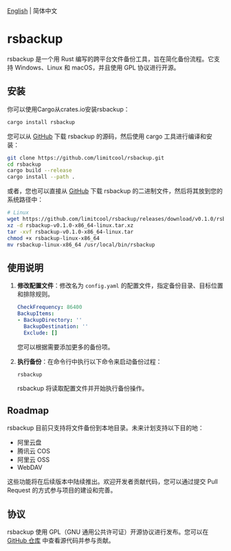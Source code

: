 [English](README-en.md) | 简体中文
# rsbackup

rsbackup 是一个用 Rust 编写的跨平台文件备份工具，旨在简化备份流程。它支持 Windows、Linux 和 macOS，并且使用 GPL 协议进行开源。

## 安装
你可以使用Cargo从crates.io安装rsbackup：
```bash
cargo install rsbackup
```
您可以从 [GitHub](https://github.com/limitcool/rsbackup) 下载 rsbackup 的源码，然后使用 cargo 工具进行编译和安装：

```bash
git clone https://github.com/limitcool/rsbackup.git
cd rsbackup
cargo build --release
cargo install --path .
```

或者，您也可以直接从 [GitHub](https://github.com/limitcool/rsbackup) 下载 rsbackup 的二进制文件，然后将其放到您的系统路径中：

```bash
# Linux
wget https://github.com/limitcool/rsbackup/releases/download/v0.1.0/rsbackup-v0.1.0-x86_64-linux.tar.xz
xz -d rsbackup-v0.1.0-x86_64-linux.tar.xz
tar -xvf rsbackup-v0.1.0-x86_64-linux.tar
chmod +x rsbackup-linux-x86_64
mv rsbackup-linux-x86_64 /usr/local/bin/rsbackup
```



## 使用说明

1. **修改配置文件**：修改名为 `config.yaml` 的配置文件，指定备份目录、目标位置和排除规则。

   ```yaml
   CheckFrequency: 86400
   BackupItems:
   - BackupDirectory: ''
     BackupDestination: ''
     Exclude: []
   ```

   您可以根据需要添加更多的备份项。

2. **执行备份**：在命令行中执行以下命令来启动备份过程：

   ```bash
   rsbackup
   ```

   rsbackup 将读取配置文件并开始执行备份操作。

## Roadmap

rsbackup 目前只支持将文件备份到本地目录。未来计划支持以下目的地：

- 阿里云盘
- 腾讯云 COS
- 阿里云 OSS
- WebDAV

这些功能将在后续版本中陆续推出。欢迎开发者贡献代码，您可以通过提交 Pull Request 的方式参与项目的建设和完善。

## 协议

rsbackup 使用 GPL（GNU 通用公共许可证）开源协议进行发布。您可以在 [GitHub 仓库](https://github.com/limitcool/rsbackup) 中查看源代码并参与贡献。
